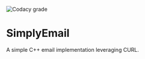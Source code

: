 ![Codacy grade](https://img.shields.io/codacy/grade/ee40293144e94e879770c6038540808e?style=for-the-badge)

# SimplyEmail
A simple C++ email implementation leveraging CURL. 
